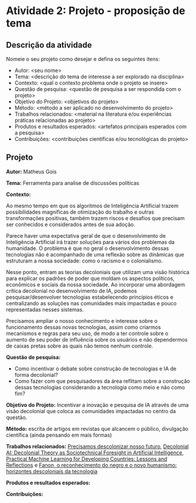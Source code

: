 # Atividade 2: Projeto - proposição de tema

## Descrição da atividade

Nomeie o seu projeto como desejar e defina os seguintes itens:

* Autor: \<seu nome>
* Tema: \<descrição do tema de interesse a ser explorado na disciplina>
* Contexto: \<qual o contexto problema onde o projeto se insere>
* Questão de pesquisa: \<questão de pesquisa a ser respondida com o projeto>
* Objetivo do Projeto: \<objetivos do projeto>
* Método: \<método a ser aplicado no desenvolvimento do projeto>
* Trabalhos relacionados: \<material na literatura e/ou experiências práticas relacionadas ao projeto>
* Produtos e resultados esperados: \<artefatos principais esperados com a pesquisa>
* Contribuições: \<contribuições científicas e/ou tecnológicas do projeto>

## Projeto

**Autor:** Matheus Gois

**Tema:** Ferramenta para analise de discussões políticas

**Contexto:**

Ao mesmo tempo em que os algoritmos de Inteligência Artificial trazem possibilidades magníficas de otimização do trabalho e outras transformações positivas, também trazem riscos e desafios que precisam ser conhecidos e considerados antes de sua adoção.

Parece haver uma expectativa geral de que o desenvolvimento de Inteligência Artificial irá trazer soluções para vários dos problemas da humanidade. O problema é que no geral o desenvolvimento dessas tecnologias não é acompanhado de uma reflexão sobre as dinâmicas que estruturam a nossa sociedade: como o racismo e o colonialismo.

Nesse ponto, entram as teorias decoloniais que utilizam uma visão histórica para explicar os padrões de poder que moldam os aspectos políticos, econômicos e sociais da nossa sociedade. Ao incorporar uma abordagem crítica decolonial no desenvolvimento de IA, podemos pesquisar/desenvolver tecnologias estabelecendo princípios éticos e centralizando as soluções nas comunidades mais impactadas e pouco representadas nesses sistemas.

Precisamos ampliar o nosso conhecimento e interesse sobre o funcionamento dessas novas tecnologias, assim como criarmos mecanismos e regras para seu uso, de modo a ter controle sobre o aumento de seu poder de influência sobre os usuários e não dependermos de caixas pretas sobre as quais não temos nenhum controle.

**Questão de pesquisa:**

* Como incentivar o debate sobre construção de tecnologias e IA de forma decolonial?
* Como fazer com que pesquisadores da área reflitam sobre a construção dessas tecnologias considerando a tecnologia como meio e não como fim?

**Objetivo do Projeto:** Incentivar a inovação e pesquisa de IA através de uma visão decolonial que coloca as comunidades impactadas no centro da questão.

**Método:** escrita de artigos em revistas que alcancem o público, divulgação científica (ainda pensando em mais formas)

**Trabalhos relacionados:** [Precisamos descolonizar nosso futuro](https://www.opendemocracy.net/pt/democraciaabierta-pt/precisamos-descolonizar-nosso-futuro/), [Decolonial AI: Decolonial Theory as Sociotechnical Foresight in Artificial Intelligence](https://arxiv.org/abs/2007.04068), [Practical Machine Learning for Developing Countries: Lessons and Reflections](https://pml4dc.github.io/iclr2020/pdf/PML4DC2020\_4.pdf) e [Fanon, o reconhecimento do negro e o novo humanismo: horizontes descoloniais da tecnologia](http://repositorio.utfpr.edu.br:8080/jspui/handle/1/492)

**Produtos e resultados esperados:**

**Contribuições:**
